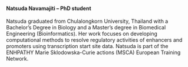 #### Natsuda Navamajiti – PhD student

<div class="social-profile">
<div class="contact-icons">
<a href="mailto:natsuda@bio.ku.dk" title="email"><i class="fa-solid fa-envelope"></i></a>
</div>
</div>

Natsuda graduated from Chulalongkorn University, Thailand with a Bachelor’s Degree in Biology and a Master’s degree in Biomedical Engineering (Bioinformatics). Her work focuses on developing computational methods to resolve regulatory activities of enhancers and promoters using transcription start site data. Natsuda is part of the ENHPATHY Marie Sklodowska-Curie actions (MSCA) European Training Network.